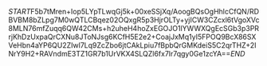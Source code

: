 $START$F5b7tMren+Iop5LYpTLwqGj5k+00xeSSjXq/AoogBQsOgHhlcCfQN/RDBVBM8bZLpg7M0wQTLCBqez02OQxgR5p3HjrOLTy+yjICW3CZcxl6tVgoXVc8MLN76mfZuqq6QW42CMs+h2uheH4hoZxEGOJO1lYWWXQgEcSGb3p3PRrjKhDzUxpaQrCXNu8JToNJsg6KCfH5E2e2+CoajJxMq1yI5FPOQ9BcX86SXVeHbn4aYP6QU2ZIwl7Lq9ZcZbo6jtCAkLpiu7fBpbQrGMKdeiS5C2qrTHZ+2INrY9H2+RAVndmE3TZ1GR7b1UrVKX4SLQZl6fx7lr7qgy0Ge1zcYA==$END$